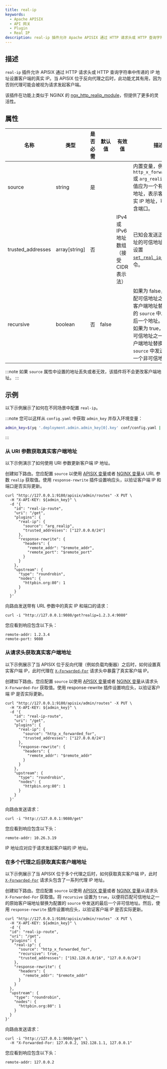 ```yaml
---
title: real-ip
keywords:
  - Apache APISIX
  - API 网关
  - Plugin
  - Real IP
description: real-ip 插件允许 Apache APISIX 通过 HTTP 请求头或 HTTP 查询字符串中传递的 IP 地址设置客户端的真实 IP。
---
```


<!--
#
# Licensed to the Apache Software Foundation (ASF) under one or more
# contributor license agreements.  See the NOTICE file distributed with
# this work for additional information regarding copyright ownership.
# The ASF licenses this file to You under the Apache License, Version 2.0
# (the "License"); you may not use this file except in compliance with
# the License.  You may obtain a copy of the License at
#
#     http://www.apache.org/licenses/LICENSE-2.0
#
# Unless required by applicable law or agreed to in writing, software
# distributed under the License is distributed on an "AS IS" BASIS,
# WITHOUT WARRANTIES OR CONDITIONS OF ANY KIND, either express or implied.
# See the License for the specific language governing permissions and
# limitations under the License.
#
-->

<head>
  <link rel="canonical" href="https://docs.api7.ai/hub/real-ip" />
</head>

## 描述

`real-ip` 插件允许 APISIX 通过 HTTP 请求头或 HTTP 查询字符串中传递的 IP 地址设置客户端的真实 IP。当 APISIX 位于反向代理之后时，此功能尤其有用，因为否则代理可能会被视为请求发起客户端。

该插件在功能上类似于 NGINX 的 [ngx_http_realip_module](https://nginx.org/en/docs/http/ngx_http_realip_module.html)，但提供了更多的灵活性。

## 属性

| 名称              | 类型          | 是否必需 | 默认值 | 有效值                     | 描述                                                                 |
|-------------------|---------------|----------|--------|----------------------------|----------------------------------------------------------------------|
| source            | string        | 是       |        |                            | 内置变量，例如 `http_x_forwarded_for` 或 `arg_realip`。变量值应为一个有效的 IP 地址，表示客户端的真实 IP 地址，可选地包含端口。 |
| trusted_addresses | array[string] | 否       |        | IPv4 或 IPv6 地址数组（接受 CIDR 表示法） | 已知会发送正确替代地址的可信地址。此配置设置 [`set_real_ip_from`](https://nginx.org/en/docs/http/ngx_http_realip_module.html#set_real_ip_from) 指令。 |
| recursive         | boolean       | 否       | false  |                            | 如果为 false，则将匹配可信地址之一的原始客户端地址替换为配置的 `source` 中发送的最后一个地址。<br>如果为 true，则将匹配可信地址之一的原始客户端地址替换为配置的 `source` 中发送的最后一个非可信地址。 |

:::note
如果 `source` 属性中设置的地址丢失或者无效，该插件将不会更改客户端地址。
:::

## 示例

以下示例展示了如何在不同场景中配置 `real-ip`。

:::note
您可以这样从 `config.yaml` 中获取 `admin_key` 并存入环境变量：

```bash
admin_key=$(yq '.deployment.admin.admin_key[0].key' conf/config.yaml | sed 's/"//g')
```

:::

### 从 URI 参数获取真实客户端地址

以下示例演示了如何使用 URI 参数更新客户端 IP 地址。

创建如下路由。您应配置 `source` 以使用 [APISIX 变量](https://apisix.apache.org/docs/apisix/apisix-variable/)或者 [NGINX 变量](https://nginx.org/en/docs/varindex.html)从 URL 参数 `realip` 获取值。使用 `response-rewrite` 插件设置响应头，以验证客户端 IP 和端口是否实际更新。

```shell
curl "http://127.0.0.1:9180/apisix/admin/routes" -X PUT \
  -H "X-API-KEY: ${admin_key}" \
  -d '{
    "id": "real-ip-route",
    "uri": "/get",
    "plugins": {
      "real-ip": {
        "source": "arg_realip",
        "trusted_addresses": ["127.0.0.0/24"]
      },
      "response-rewrite": {
        "headers": {
          "remote_addr": "$remote_addr",
          "remote_port": "$remote_port"
        }
      }
    },
    "upstream": {
      "type": "roundrobin",
      "nodes": {
        "httpbin.org:80": 1
      }
    }
  }'
```

向路由发送带有 URL 参数中的真实 IP 和端口的请求：

```shell
curl -i "http://127.0.0.1:9080/get?realip=1.2.3.4:9080"
```

您应看到响应包含以下头：

```text
remote-addr: 1.2.3.4
remote-port: 9080
```

### 从请求头获取真实客户端地址

以下示例展示了当 APISIX 位于反向代理（例如负载均衡器）之后时，如何设置真实客户端 IP，此时代理在 [`X-Forwarded-For`](https://developer.mozilla.org/en-US/docs/Web/HTTP/Headers/X-Forwarded-For) 请求头中暴露了真实客户端 IP。

创建如下路由。您应配置 `source` 以使用 [APISIX 变量](https://apisix.apache.org/docs/apisix/apisix-variable/)或者 [NGINX 变量](https://nginx.org/en/docs/varindex.html)从请求头 `X-Forwarded-For` 获取值。使用 response-rewrite 插件设置响应头，以验证客户端 IP 是否实际更新。

```shell
curl "http://127.0.0.1:9180/apisix/admin/routes" -X PUT \
  -H "X-API-KEY: ${admin_key}" \
  -d '{
    "id": "real-ip-route",
    "uri": "/get",
    "plugins": {
      "real-ip": {
        "source": "http_x_forwarded_for",
        "trusted_addresses": ["127.0.0.0/24"]
      },
      "response-rewrite": {
        "headers": {
          "remote_addr": "$remote_addr"
        }
      }
    },
    "upstream": {
      "type": "roundrobin",
      "nodes": {
        "httpbin.org:80": 1
      }
    }
  }'
```

向路由发送请求：

```shell
curl -i "http://127.0.0.1:9080/get"
```

您应看到响应包含以下头：

```text
remote-addr: 10.26.3.19
```

IP 地址应对应于请求发起客户端的 IP 地址。

### 在多个代理之后获取真实客户端地址

以下示例展示了当 APISIX 位于多个代理之后时，如何获取真实客户端 IP，此时 [`X-Forwarded-For`](https://developer.mozilla.org/en-US/docs/Web/HTTP/Headers/X-Forwarded-For) 请求头包含了一系列代理 IP 地址。

创建如下路由。您应配置 `source` 以使用 [APISIX 变量](https://apisix.apache.org/docs/apisix/apisix-variable/)或者 [NGINX 变量](https://nginx.org/en/docs/varindex.html)从请求头 `X-Forwarded-For` 获取值。将 `recursive` 设置为 `true`，以便将匹配可信地址之一的原始客户端地址替换为配置的 `source` 中发送的最后一个非可信地址。然后，使用 `response-rewrite` 插件设置响应头，以验证客户端 IP 是否实际更新。

```shell
curl "http://127.0.0.1:9180/apisix/admin/routes" -X PUT \
  -H "X-API-KEY: ${admin_key}" \
  -d '{
  "id": "real-ip-route",
  "uri": "/get",
  "plugins": {
    "real-ip": {
      "source": "http_x_forwarded_for",
      "recursive": true,
      "trusted_addresses": ["192.128.0.0/16", "127.0.0.0/24"]
    },
    "response-rewrite": {
      "headers": {
        "remote_addr": "$remote_addr"
      }
    }
  },
  "upstream": {
    "type": "roundrobin",
    "nodes": {
      "httpbin.org:80": 1
    }
  }
}'
```

向路由发送请求：

```shell
curl -i "http://127.0.0.1:9080/get" \
  -H "X-Forwarded-For: 127.0.0.2, 192.128.1.1, 127.0.0.1"
```

您应看到响应包含以下头：

```text
remote-addr: 127.0.0.2
```
